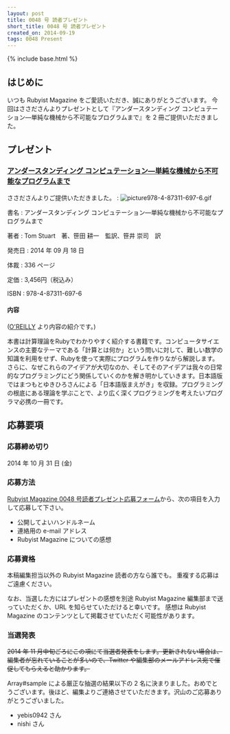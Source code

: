 ```yaml
---
layout: post
title: 0048 号 読者プレゼント
short_title: 0048 号 読者プレゼント
created_on: 2014-09-19
tags: 0048 Present
---
```

{% include base.html %}


## はじめに

いつも Rubyist Magazine をご愛読いただき、誠にありがとうございます。
今回はささださんよりプレゼントとして『アンダースタンディング コンピュテーション―単純な機械から不可能なプログラムまで』を 2 冊ご提供いただきました。

## プレゼント

### [アンダースタンディング コンピュテーション―単純な機械から不可能なプログラムまで](http://www.oreilly.co.jp/books/9784873116976/)

ささださんよりご提供いただきました。
: ![picture978-4-87311-697-6.gif]({{base}}{{site.baseurl}}/images/0048-Present/picture978-4-87311-697-6.gif)

書名
: アンダースタンディング コンピュテーション―単純な機械から不可能なプログラムまで

著者
: Tom Stuart　著、笹田 耕一　監訳、笹井 崇司　訳

発売日
: 2014 年 09 月 18 日

体裁
:  336 ページ

定価
: 3,456円（税込み）

ISBN
: 978-4-87311-697-6

#### 内容

([O'REILLY](http://www.oreilly.co.jp/books/9784873116976/) より内容の紹介です。)

本書は計算理論をRubyでわかりやすく紹介する書籍です。コンピュータサイエンスの主要なテーマである「計算とは何か」という問いに対して、難しい数学の知識を利用をせず、Rubyを使って実際にプログラムを作りながら解説します。さらに、なぜこれらのアイデアが大切なのか、そしてそのアイデアは我々の日常的なプログラミングにどう関係していくのかを解き明かしていきます。日本語版ではまつもとゆきひろさんによる「日本語版まえがき」を収録。プログラミングの根底にある理論を学ぶことで、より広く深くプログラミングを考えたいプログラマ必携の一冊です。

## 応募要項

### 応募締め切り

2014 年 10 月 31 日 (金)

### 応募方法

[Rubyist Magazine 0048 号読者プレゼント応募フォーム](https://docs.google.com/spreadsheet/viewform?formkey=dFdaRzhLMFZ3VXh2c0p0d1ZIcVNFWFE6MA#gid=0)から、次の項目を入力して応募して下さい。

* 公開してよいハンドルネーム
* 連絡用の e-mail アドレス
* Rubyist Magazine についての感想


### 応募資格

本稿編集担当以外の Rubyist Magazine 読者の方なら誰でも。
重複する応募はご遠慮ください。

なお、当選した方にはプレゼントの感想を別途 Rubyist Magazine
編集部まで送っていただくか、URL を知らせていただけると幸いです。
感想は Rubyist Magazine のコンテンツとして掲載させていただく可能性があります。

### 当選発表

 ~~2014 年 11 月中旬ごろにこの項にて当選者発表をします。更新されない場合は、編集者が忘れていることが多いので、Twitter や編集部のメールアドレス宛で催促してもらえると助かります。~~ 

Array#sample による厳正な抽選の結果以下の 2 名に決まりました。おめでとうございます。後ほど、編集よりご連絡させていただきます。沢山のご応募ありがとうございました。

* yebis0942 さん
* nishi さん



